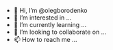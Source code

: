 - 👋 Hi, I’m @olegborodenko
- 👀 I’m interested in ...
- 🌱 I’m currently learning ...
- 💞️ I’m looking to collaborate on ...
- 📫 How to reach me ...

<!---
olegborodenko/olegborodenko is a ✨ special ✨ repository because its `README.md` (this file) appears on your GitHub profile.
You can click the Preview link to take a look at your changes.
--->
